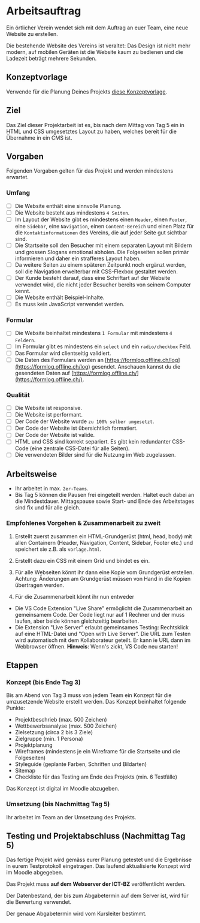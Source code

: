 # Arbeitsauftrag

Ein örtlicher Verein wendet sich mit dem Auftrag an euer Team, eine neue Website zu erstellen.

Die bestehende Website des Vereins ist veraltet: Das Design ist nicht mehr modern, auf mobilen Geräten ist die Website kaum zu bedienen und die Ladezeit beträgt mehrere Sekunden.

## Konzeptvorlage

Verwende für die Planung Deines Projekts [diese Konzeptvorlage](https://github.com/IctBerufsbildungZentralschweiz/modul-101-projekt/raw/master/src/Projektarbeit_M101_Konzept_VORLAGE.docx).

## Ziel

Das Ziel dieser Projektarbeit ist es, bis nach dem Mittag von Tag 5 ein in HTML und CSS umgesetztes Layout zu haben, welches bereit für die Übernahme in ein CMS ist.

## Vorgaben

Folgenden Vorgaben gelten für das Projekt und werden mindestens erwartet.

### Umfang

* [ ] Die Website enthält eine sinnvolle Planung.
* [ ] Die Website besteht aus mindestens `4 Seiten`.
* [ ] Im Layout der Website gibt es mindestens einen `Header`, einen `Footer`, eine `Sidebar`, eine `Navigation`, einen `Content-Bereich` und einen Platz für die `Kontaktinformationen` des Vereins, die auf jeder Seite gut sichtbar sind.
* [ ] Die Startseite soll den Besucher mit einem separaten Layout mit Bildern und grossen Slogans emotional abholen. Die Folgeseiten sollen primär informieren und daher ein strafferes Layout haben.
* [ ] Da weitere Seiten zu einem späteren Zeitpunkt noch ergänzt werden, soll die Navigation erweiterbar mit 
CSS-Flexbox gestaltet werden.
* [ ] Der Kunde besteht darauf, dass eine Schriftart auf der Website verwendet wird, die nicht jeder Besucher bereits von seinem Computer kennt.
* [ ] Die Website enthält Beispiel-Inhalte.
* [ ] Es muss kein JavaScript verwendet werden.

### Formular

* [ ] Die Website beinhaltet mindestens `1 Formular` mit mindestens `4 Feldern`.
* [ ] Im Formular gibt es mindestens ein `select` und ein `radio/checkbox` Feld.
* [ ] Das Formular wird clientseitig validiert.
* [ ] Die Daten des Formulars werden an [https://formlog.offline.ch/log](https://formlog.offline.ch/log) gesendet. Anschauen kannst du die gesendeten Daten auf [https://formlog.offline.ch/](https://formlog.offline.ch/).

### Qualität 

* [ ] Die Website ist responsive.
* [ ] Die Website ist performant.
* [ ] Der Code der Website wurde `zu 100% selber umgesetzt`.
* [ ] Der Code der Website ist übersichtlich formatiert.
* [ ] Der Code der Website ist valide.
* [ ] HTML und CSS sind korrekt separiert. Es gibt kein redundanter CSS-Code (eine zentrale CSS-Datei für alle Seiten).
* [ ] Die verwendeten Bilder sind für die Nutzung im Web zugelassen.

## Arbeitsweise

* Ihr arbeitet in max. `2er-Teams`.
* Bis Tag 5 können die Pausen frei eingeteilt werden. Haltet euch dabei an die Mindestdauer. Mittagspause sowie Start- und Ende des Arbeitstages sind fix und für alle gleich.

### Empfohlenes Vorgehen & Zusammenarbeit zu zweit

1. Erstellt zuerst zusammen ein HTML-Grundgerüst (html, head, body) mit allen Containern (Header, Navigation, Content, Sidebar, Footer etc.) und speichert sie z.B. als `vorlage.html`.

2. Erstellt dazu ein CSS mit einem Grid und bindet es ein. 

3. Für alle Webseiten könnt ihr dann eine Kopie vom Grundgerüst erstellen. Achtung: Änderungen am Grundgerüst müssen von Hand in die Kopien übertragen werden.

4. Für die Zusammenarbeit könnt ihr nun entweder
  * Die VS Code Extension "Live Share" ermöglicht die Zusammenarbeit an gemeinsamem Code. Der Code liegt nur auf 1 Rechner und der muss laufen, aber beide können gleichzeitig bearbeiten. 
  * Die Extension "Live Server" erlaubt gemeinsames Testing: Rechtsklick auf eine HTML-Datei und "Open with Live Server". Die URL zum Testen wird automatisch mit dem Kollaborateur geteilt. Er kann ie URL dann im Webbrowser öffnen. 
**Hinweis**: Wenn's zickt, VS Code neu starten! 

## Etappen

### Konzept (bis Ende Tag 3)

Bis am Abend von Tag 3 muss von jedem Team ein Konzept für die umzusetzende Website erstellt werden. Das Konzept beinhaltet folgende Punkte:

* Projektbeschrieb (max. 500 Zeichen)
* Wettbewerbsanalyse (max. 500 Zeichen)
* Zielsetzung (circa 2 bis 3 Ziele)
* Zielgruppe (min. 1 Persona)
* Projektplanung
* Wireframes (mindestens je ein Wireframe für die Startseite und die Folgeseiten)
* Styleguide (geplante Farben, Schriften und Bildarten)
* Sitemap
* Checkliste für das Testing am Ende des Projekts (min. 6 Testfälle)

Das Konzept ist digital im Moodle abzugeben.

### Umsetzung (bis Nachmittag Tag 5)

Ihr arbeitet im Team an der Umsetzung des Projekts.

## Testing und Projektabschluss (Nachmittag Tag 5)

Das fertige Projekt wird gemäss eurer Planung getestet und die Ergebnisse in eurem Testprotokoll eingetragen. Das 
laufend aktualisierte Konzept wird im Moodle abgegeben.

Das Projekt muss **auf dem Webserver der ICT-BZ** veröffentlicht werden.

Der Datenbestand, der bis zum Abgabetermin auf dem Server ist, wird für die Bewertung verwendet.

Der genaue Abgabetermin wird vom Kursleiter bestimmt.
